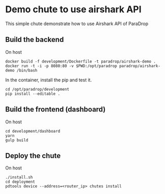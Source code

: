 Demo chute to use airshark API
===================================================
This simple chute demonstrate how to use Airshark API of ParaDrop


Build the backend
---------------------
On host
```
docker build -f development/Dockerfile -t paradrop/airshark-demo .
docker run -t -i -p 8080:80 -v $PWD:/opt/paradrop paradrop/airshark-demo /bin/bash
```

In the container, install the pip and test it.
```
cd /opt/paradrop/development
pip install --editable .
```

Build the frontend (dashboard)
------------------------------------
On host
```
cd development/dashboard
yarn
gulp build
```

Deploy the chute
--------------------
On host
```
./install.sh
cd deployment
pdtools device --address=<router_ip> chutes install
```
